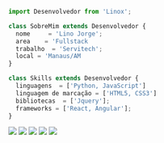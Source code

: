```js
import Desenvolvedor from 'Linox';

class SobreMim extends Desenvolvedor {
  nome     = 'Lino Jorge';
  area    = 'Fullstack
  trabalho  = 'Servitech';
  local = 'Manaus/AM
}

class Skills extends Desenvolvedor {
  linguagens  = ['Python, JavaScript']
  linguagem de marcação = ['HTML5, CSS3']
  bibliotecas  = ['Jquery'];
  frameworks = ['React, Angular'];
}
```

<p align="left">
  <a href="#" alt="Gmail">
<a href="mailto: linox999@gmail.com" subject="link HTML"><img src="https://img.shields.io/badge/-Gmail-FF0000?style=flat-square&labelColor=FF0000&logo=gmail&logoColor=white&link=" /></a></a>


  <a href="#" alt="Linkedin">
  <img src="https://img.shields.io/badge/-Linkedin-0e76a8?style=flat-square&logo=Linkedin&logoColor=white&link=www.linkedin.com/in/lino-bittencourt" /></a>

  <a href="#" alt="WhatsApp">
  <img src="https://img.shields.io/badge/-WhatsApp-25d366?style=flat-square&labelColor=25d366&logo=whatsapp&logoColor=white&link=https://api.whatsapp.com/send?phone=5592985515439&text=Lino%20jorge%20"/></a>

  <a href="#" alt="Facebook">
  <img src="https://img.shields.io/badge/-Facebook-3b5998?style=flat-square&labelColor=3b5998&logo=facebook&logoColor=white&link=https://www.facebook.com/lino.jorge.18/"/></a>

  <a href="#" alt="Instagram">
  <img src="https://img.shields.io/badge/-Instagram-DF0174?style=flat-square&labelColor=DF0174&logo=instagram&logoColor=white&link=https://www.instagram.com/nolix_bittencourt/"/></a>
</p>  

